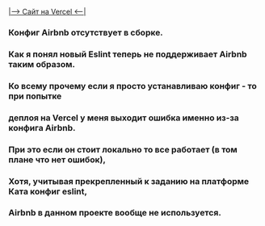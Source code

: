 [|--> Сайт на Vercel <--|](https://todo-app-gules-omega.vercel.app/)
### Конфиг Airbnb отсутствует в сборке.
### Как я понял новый Eslint теперь не поддерживает Airbnb таким образом.
### Ко всему прочему если я просто устанавливаю конфиг - то при попытке 
### деплоя на Vercel у меня выходит ошибка именно из-за конфига Airbnb. 
### При это если он стоит локально то все работает (в том плане что нет ошибок),
### Хотя, учитывая прекрепленный к заданию на платформе Ката конфиг eslint, 
### Airbnb в данном проекте вообще не используется.
